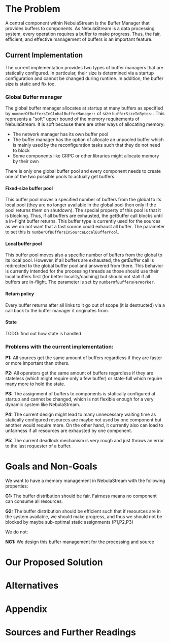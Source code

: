 # The Problem
A central component within NebulaStream is the Buffer Manager that provides buffers to components. As NebulaStream is a data processing system, every operation requires a buffer to make progress. Thus, the fair, efficient, and effective management of buffers is an important feature. 

## Current Implementation
The current implementation provides two types of buffer managers that are statically configured. In particular, their size is determined via a startup configuration and cannot be changed during runtime. In addition, the buffer size is static and fix too.

### Global Buffer manager
The global buffer manager allocates at startup at many buffers as specified by
`numberOfBuffersInGlobalBufferManager:` of size `bufferSizeInBytes:`. This represents a "soft" upper bound of the memory requirements of NebulaStream. It is soft because there are other ways of allocating memory:
- The network manager has its own buffer pool
- The buffer manager has the option of allocate an unpooled buffer which is mainly used by the reconfiguration tasks such that they do not need to block
- Some components like GRPC or other libraries might allocate memory by their own

There is only one global buffer pool and every component needs to create one of the two possible pools to actually get buffers.

#### Fixed-size buffer pool
This buffer pool moves a specified number of buffers from the global to its local pool (they are no longer available in the global pool then only if the pool returns them on shutdown). The special property of this pool is that it is blocking. Thus, if all buffers are exhausted, the getBuffer call blocks until a in-flight buffer returns. This buffer type is currently used for the sources as we do not want that a fast source could exhaust all buffer. The parameter to set this is 
`numberOfBuffersInSourceLocalBufferPool`.


#### Local buffer pool
This buffer pool moves also a specific number of buffers from the global to its local pool. However, if all buffers are exhausted, the getBuffer call is redirected to the global buffer pool and answered from there. This behavior is currently intended for the processing threads as those should use their local buffers first (for better locality/caching) but should not stall if all buffers are in-flight. The parameter is set by `numberOfBuffersPerWorker`.

#### Return policy
Every buffer returns after all links to it go out of scope (it is destructed) via a call back to the buffer manager it originates from.

#### State
TODO: find out how state is handled

### Problems with the current implementation:

**P1:** All sources get the same amount of buffers regardless if they are faster or more important than others.

**P2:** All operators get the same amount of buffers regardless if they are stateless (which might require only a few buffer) or state-full which require many more to hold the state.

**P3:** The assignment of buffers to components is statically configured at startup and cannot be changed, which is not flexible enough for a very dynamic system like NebulaStream.

**P4:** The current design might lead to many unnecessary waiting time as statically configured resources are maybe not used by one component but another would require more. On the other hand, it currently also can load to unfairness if all resources are exhausted by one component. 

**P5:** The current deadlock mechanism is very rough and just throws an error to the last requester of a buffer. 

# Goals and Non-Goals
We want to have a memory management in NebulaStream with the following properties:

**G1:** The buffer distribution should be fair. Fairness means no component can consume all resources. 

**G2:** The buffer distribution should be efficient such that if resources are in the system available, we should make progress, and thus we should not be blocked by maybe sub-optimal static assignments (P1,P2,P3)


We do not:

**NG1:** We design this buffer management for the processing and source 

# Our Proposed Solution

# Alternatives

# Appendix

# Sources and Further Readings
